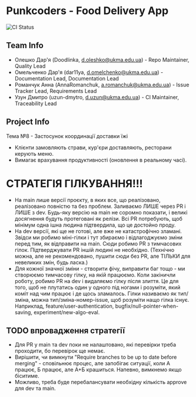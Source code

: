 # Punkcoders - Food Delivery App

![CI Status](https://github.com/ukma-cs-ssdm-2025/team-team12/actions/workflows/ci.yml/badge.svg)

## Team Info

- Олешко Дар'я (Doodlinka, d.oleshko@ukma.edu.ua) - Repo Maintainer, Quality Lead
- Омельченко Дар'я (dar11ya, d.omelchenko@ukma.edu.ua) - Documentation Lead, Documentation Lead
- Романчук Анна (AnnaRomanchuk, a.romanchuk@ukma.edu.ua) - Issue Tracker Lead, Requirements Lead
- Узун Дмитро (uzun-dmytro, d.uzun@ukma.edu.ua) - CI Maintainer, Traceability Lead
  
## Project Info

Тема №8 - Застосунок координації доставки їжі

- Клієнти замовляють страви, кур'єри доставляють, ресторани керують меню.
- Вимагає врахування продуктивності (оновлення в реальному часі).

# СТРАТЕГІЯ ГІЛКУВАННЯ!!!

- На main лише версії проєкту, в яких все, що реалізовано, реалізовано повністю та без проблем. Заливаємо ЛИШЕ через PR і ЛИШЕ з dev. Будь-яку версію на main не соромно показати, і великі досягнення будуть протеговані як релізи. Всі PR потребують, щоб мінімум одна ішна людина підтвердила, що це достойно проду.
- На dev версії, які ще не готові, але вже не катастрофічно зламані. Звідси ми робимо міні-гілки і тут збираємо і відлагоджуємо зміни перед тим, як відправити на main. Сюди робимо PR з тимчасових гілок. Підтверджувати PR іншій людині не необхідно. (Технічно можна, але не рекомендовано, пушити сюди без PR, але ТІЛЬКИ для невеликих змін, будь ласка.)
- Для кожної значної зміни - створити фічу, виправити баг тощо - ми створюємо тимчасову гілку, на якій працюємо. Коли закіничли роботу, робимо PR на dev і видаляємо гілку після злиття. Це для того, щоб не плутатись один у одного під ногами і розуміти, який коміт над чим працює і де щось зламалось. Гілки називаємо як тип/зміна, можна тип/зміна-номер-issue, щоб розуміти нащо гілка існує. Наприклад, feature/user-authentication, bugfix/null-pointer-when-saving, experiment/new-algo-eval.

## TODO впровадження стратегії

- Для PR у main та dev поки не налаштовано, які перевірки треба проходити, бо перевірок ще немає.
- Вирішити, чи вимкнути "Require branches to be up to date before merging" - сповільнює процес, але запобігає ситуації, коли А працює, Б працює, але А+Б крашиться. Напевно, вимкнемо якщо біситиме.
- Можливо, треба буде перебалансувати необхідну кількість approve для dev та main.



